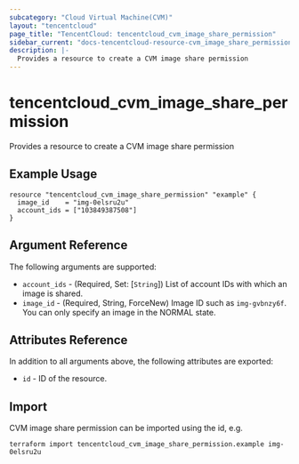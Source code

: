 ```yaml
---
subcategory: "Cloud Virtual Machine(CVM)"
layout: "tencentcloud"
page_title: "TencentCloud: tencentcloud_cvm_image_share_permission"
sidebar_current: "docs-tencentcloud-resource-cvm_image_share_permission"
description: |-
  Provides a resource to create a CVM image share permission
---
```


# tencentcloud_cvm_image_share_permission

Provides a resource to create a CVM image share permission

## Example Usage

```hcl
resource "tencentcloud_cvm_image_share_permission" "example" {
  image_id    = "img-0elsru2u"
  account_ids = ["103849387508"]
}
```

## Argument Reference

The following arguments are supported:

* `account_ids` - (Required, Set: [`String`]) List of account IDs with which an image is shared.
* `image_id` - (Required, String, ForceNew) Image ID such as `img-gvbnzy6f`. You can only specify an image in the NORMAL state.

## Attributes Reference

In addition to all arguments above, the following attributes are exported:

* `id` - ID of the resource.



## Import

CVM image share permission can be imported using the id, e.g.

```
terraform import tencentcloud_cvm_image_share_permission.example img-0elsru2u
```

